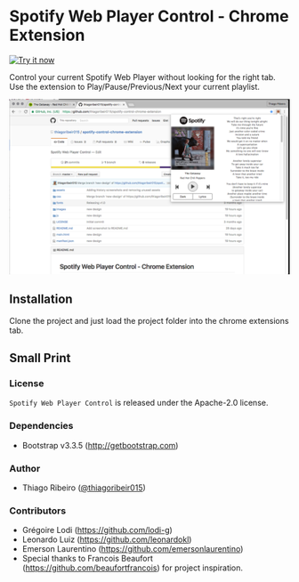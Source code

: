 # Spotify Web Player Control - Chrome Extension

<a target="_blank" href="http://chrome.google.com/webstore/detail/spotify-web-player-contro/cgmcneemfjgkibalfalgjgmfnajkmopd/"><img alt="Try it now" src="https://github.com/thiagoribeir015/spotify-control-chrome-extension/blob/master/assets/app-store-img.png?raw=true" title="Click here to install this sample from the Chrome Web Store"></img></a>

Control your current Spotify Web Player without looking for the right tab. Use the extension to Play/Pause/Previous/Next your current playlist.

![alt text](assets/v1.2/v1.2-1280x800-2.png)

## Installation

Clone the project and just load the project folder into the chrome extensions tab.

## Small Print

### License

`Spotify Web Player Control` is released under the Apache-2.0 license.

### Dependencies

* Bootstrap v3.3.5 (http://getbootstrap.com)

### Author

* Thiago Ribeiro ([@thiagoribeir015](http://twitter.com/thiagoribeir015))

### Contributors

* Grégoire Lodi (https://github.com/lodi-g)
* Leonardo Luiz (https://github.com/leonardokl)
* Emerson Laurentino (https://github.com/emersonlaurentino)
* Special thanks to Francois Beaufort (https://github.com/beaufortfrancois) for project inspiration.
